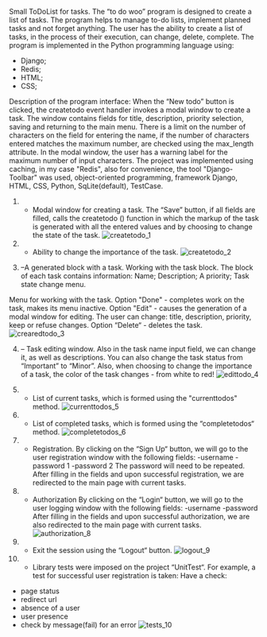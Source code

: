 Small ToDoList for tasks.
The “to do woo” program is designed to create a list of tasks. The program helps to manage to-do lists, implement planned tasks and not forget anything.
The user has the ability to create a list of tasks, in the process of their execution, can change, delete, complete.
The program is implemented in the Python programming language using:

- Django;
- Redis;
- HTML;
- CSS;

Description of the program interface:
When the “New todo” button is clicked, the createtodo event handler invokes a modal window to create a task.
The window contains fields for title, description, priority selection, saving and returning to the main menu.
There is a limit on the number of characters on the field for entering the name, if the number of characters entered matches the maximum number,
are checked using the max_length attribute. In the modal window, the user has a warning label for the maximum number of input characters.
The project was implemented using caching, in my case "Redis", also for convenience, the tool "Django-Toolbar" was used, object-oriented programming,
framework Django, HTML, CSS, Python, SqLite(default), TestCase. 

1. - Modal window for creating a task.
The “Save” button, if all fields are filled, calls the createtodo () function in which the markup of the task is generated with all the entered values and
by choosing to change the state of the task.
![createtodo_1](https://github.com/IlyaKavaleu/Small-To-Do-List/assets/97099564/6ac58695-a2ce-45f5-b29b-20604d0d6f9e)

2. - Ability to change the importance of the task.
![createtodo_2](https://github.com/IlyaKavaleu/Small-To-Do-List/assets/97099564/334d7380-16ec-413c-9acd-aa806459f032)


3. –A generated block with a task.
Working with the task block. The block of each task contains information: Name; Description; A priority; Task state change menu.


Menu for working with the task.
Option "Done" - completes work on the task, makes its menu inactive.
Option "Edit" - causes the generation of a modal window for editing. The user can change: title, description, priority, keep or refuse
changes.
Option “Delete“ - deletes the task.
![crearedtodo_3](https://github.com/IlyaKavaleu/Small-To-Do-List/assets/97099564/fc74fb67-2427-4df8-942a-b1df22af510a)


4. – Task editing window.
Also in the task name input field, we can change it, as well as descriptions. You can also change the task status from “Important” to “Minor”.
Also, when choosing to change the importance of a task, the color of the task changes - from white to red!
![edittodo_4](https://github.com/IlyaKavaleu/Small-To-Do-List/assets/97099564/67110c94-0e6b-44cd-b1de-cb009ac238cf)


5. - List of current tasks, which is formed using the "currenttodos" method.
![currenttodos_5](https://github.com/IlyaKavaleu/Small-To-Do-List/assets/97099564/141bd455-f730-454f-b787-5b6b91e56326)


6. - List of completed tasks, which is formed using the “completetodos“ method.
![completetodos_6](https://github.com/IlyaKavaleu/Small-To-Do-List/assets/97099564/09c2fc83-33d2-48c8-8c68-37048867b62b)


7. - Registration.
By clicking on the “Sign Up“ button, we will go to the user registration window with the following fields:
   -username
   -password 1
   -password 2
The password will need to be repeated.
After filling in the fields and upon successful registration, we are redirected to the main page with current tasks.


8. - Authorization
By clicking on the “Login“ button, we will go to the user logging window with the following fields:
   -username
   -password
After filling in the fields and upon successful authorization, we are also redirected to the main page with current tasks.
![authorization_8](https://github.com/IlyaKavaleu/Small-To-Do-List/assets/97099564/14e5baee-d547-46b9-86de-14f4e2afe877)


9. - Exit the session using the “Logout“ button.
![logout_9](https://github.com/IlyaKavaleu/Small-To-Do-List/assets/97099564/33e78a5d-c2b7-4d11-b9b6-a16b26127d2b)


10. - Library tests were imposed on the project “UnitTest“.
For example, a test for successful user registration is taken:
Have a check:
  - page status
  - redirect url
  - absence of a user
  - user presence
  - check by message(fail) for an error
![tests_10](https://github.com/IlyaKavaleu/Small-To-Do-List/assets/97099564/3962d253-26dd-4dd8-9c0e-63749e6a8fb3)
